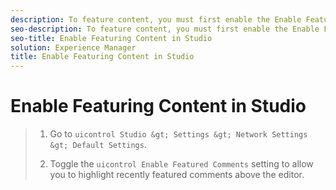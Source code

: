 ```yaml
---
description: To feature content, you must first enable the Enable Featured Comments setting in Studio.
seo-description: To feature content, you must first enable the Enable Featured Comments setting in Studio.
seo-title: Enable Featuring Content in Studio
solution: Experience Manager
title: Enable Featuring Content in Studio
---
```


# Enable Featuring Content in Studio

>1. Go to `uicontrol Studio &gt; Settings &gt; Network Settings &gt; Default Settings`.
>   
>1. Toggle the `uicontrol Enable Featured Comments` setting to allow you to highlight recently featured comments above the editor.
>   
>   
